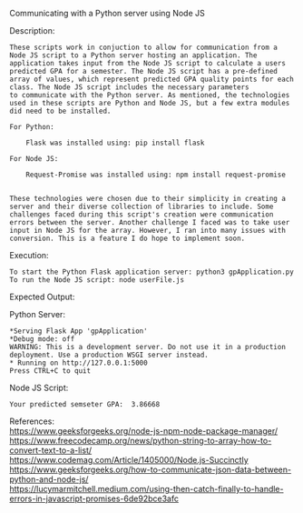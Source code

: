 Communicating with a Python server using Node JS


Description:

    These scripts work in conjuction to allow for communication from a Node JS script to a Python server hosting an application. The application takes input from the Node JS script to calculate a users
    predicted GPA for a semester. The Node JS script has a pre-defined array of values, which represent predicted GPA quality points for each class. The Node JS script includes the necessary parameters
    to communicate with the Python server. As mentioned, the technologies used in these scripts are Python and Node JS, but a few extra modules did need to be installed.

    For Python:

        Flask was installed using: pip install flask
    
    For Node JS:

        Request-Promise was installed using: npm install request-promise


    These technologies were chosen due to their simplicity in creating a server and their diverse collection of libraries to include. Some challenges faced during this script's creation were communication errors between the server. Another challenge I faced was to take user input in Node JS for the array. However, I ran into many issues with conversion. This is a feature I do hope to implement soon. 


Execution:

    To start the Python Flask application server: python3 gpApplication.py
    To run the Node JS script: node userFile.js


Expected Output:

  Python Server:
  
    *Serving Flask App 'gpApplication'
    *Debug mode: off
    WARNING: This is a development server. Do not use it in a production deployment. Use a production WSGI server instead.
    * Running on http://127.0.0.1:5000
    Press CTRL+C to quit


  Node JS Script:
  
    Your predicted semseter GPA:  3.86668



References:    
https://www.geeksforgeeks.org/node-js-npm-node-package-manager/    
https://www.freecodecamp.org/news/python-string-to-array-how-to-convert-text-to-a-list/    
https://www.codemag.com/Article/1405000/Node.js-Succinctly    
https://www.geeksforgeeks.org/how-to-communicate-json-data-between-python-and-node-js/    
https://lucymarmitchell.medium.com/using-then-catch-finally-to-handle-errors-in-javascript-promises-6de92bce3afc    
   
